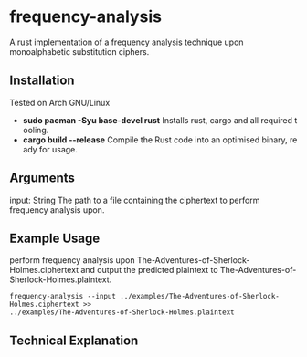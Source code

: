# frequency-analysis 
A rust implementation of a frequency analysis technique upon monoalphabetic substitution ciphers.

## Installation
Tested on Arch GNU/Linux
<ul>
    <li><b>sudo pacman -Syu base-devel rust</b> Installs rust, cargo and all required t      ooling.</li>
    <li><b>cargo build --release</b> Compile the Rust code into an optimised binary, re      ady for usage.</li>
</ul>

## Arguments
input: String
The path to a file containing the ciphertext to perform frequency analysis upon.

## Example Usage
perform frequency analysis upon The-Adventures-of-Sherlock-Holmes.ciphertext and output the predicted plaintext to The-Adventures-of-Sherlock-Holmes.plaintext.

```
frequency-analysis --input ../examples/The-Adventures-of-Sherlock-Holmes.ciphertext >> 
../examples/The-Adventures-of-Sherlock-Holmes.plaintext
```

## Technical Explanation 



